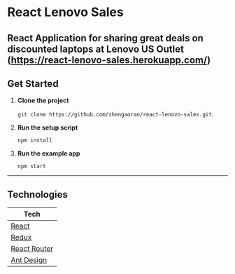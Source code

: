 # React Lenovo Sales

   React Application for sharing great deals on discounted laptops at Lenovo US Outlet
   (https://react-lenovo-sales.herokuapp.com/)
---

## Get Started

1. **Clone the project**

    `git clone https://github.com/zhengaoran/react-lenovo-sales.git`.

3. **Run the setup script**

    `npm install`

4. **Run the example app**

    `npm start`

---

## Technologies

| **Tech** |
|----------|
|  [React](https://facebook.github.io/react/)  |
|  [Redux](http://redux.js.org) |
|  [React Router](https://github.com/reactjs/react-router) |
|  [Ant Design](https://github.com/ant-design/ant-design) |
